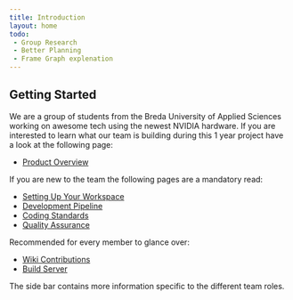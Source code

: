 ```yaml
---
title: Introduction
layout: home
todo:
 - Group Research
 - Better Planning
 - Frame Graph explenation
---
```


## Getting Started

We are a group of students from the Breda University of Applied Sciences working on awesome tech using the newest NVIDIA hardware. If you are interested to learn what our team is building during this 1  year project have a look at the following page:

* [Product Overview]({{site.url}}/product)

If you are new to the team the following pages are a mandatory read:

* [Setting Up Your Workspace]({{site.url}}/workspace_setup)
* [Development Pipeline]({{site.url}}/dev_pipeline)
* [Coding Standards]({{site.url}}/code_standards)
* [Quality Assurance]({{site.url}}/quality)

Recommended for every member to glance over:

* [Wiki Contributions]({{site.url}}/wiki_contributions)
* [Build Server](https://jbs1.nhtv.nl:8443)

The side bar contains more information specific to the different team roles.
